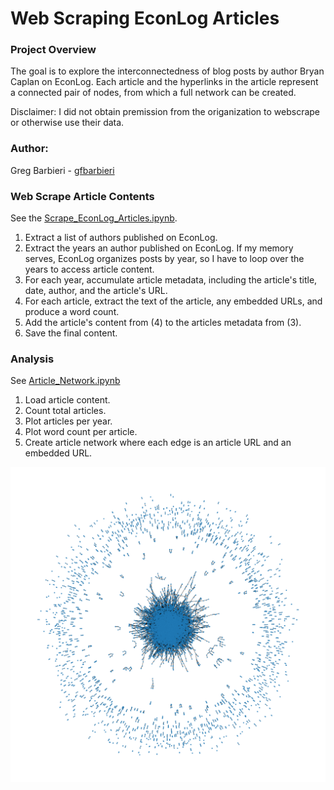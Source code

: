 # Web Scraping EconLog Articles

### Project Overview
The goal is to explore the interconnectedness of blog posts by author Bryan Caplan on EconLog. Each article and the hyperlinks in the article represent a connected pair of nodes, from which a full network can be created.

Disclaimer: I did not obtain premission from the origanization to webscrape or otherwise use their data. 

### Author:
Greg Barbieri - [gfbarbieri](https://github.com/gfbarbieri)

### Web Scrape Article Contents
See the [Scrape_EconLog_Articles.ipynb](src/Scrape_EconLog_Articles.ipynb).

1. Extract a list of authors published on EconLog.
2. Extract the years an author published on EconLog. If my memory serves, EconLog organizes posts by year, so I have to loop over the years to access article content.
3. For each year, accumulate article metadata, including the article's title, date, author, and the article's URL.
4. For each article, extract the text of the article, any embedded URLs, and produce a word count.
5. Add the article's content from (4) to the articles metadata from (3).
6. Save the final content.

### Analysis
See [Article_Network.ipynb](src/Article_Network.ipynb)

1. Load article content.
2. Count total articles.
3. Plot articles per year.
4. Plot word count per article.
5. Create article network where each edge is an article URL and an embedded URL.

![Article Network](figs/article_network.png)
